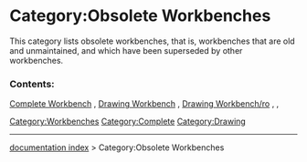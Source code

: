 # Category:Obsolete Workbenches
This category lists obsolete workbenches, that is, workbenches that are old and unmaintained, and which have been superseded by other workbenches.

### Contents:

[Complete Workbench](Complete_Workbench.md) , [Drawing Workbench](Drawing_Workbench.md) , [Drawing Workbench/ro](Drawing_Workbench/ro.md) , ,

[Category:Workbenches](Category:Workbenches.md) [Category:Complete](Category:Complete.md) [Category:Drawing](Category:Drawing.md)

---
[documentation index](../README.md) > Category:Obsolete Workbenches
